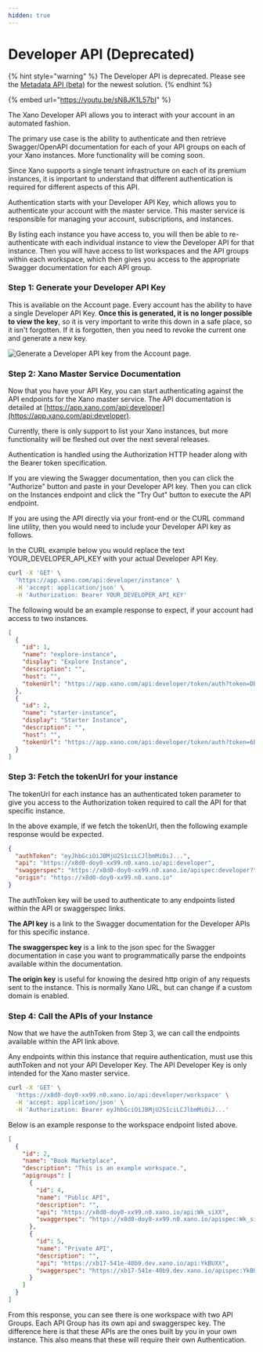 ```yaml
---
hidden: true
---
```


# Developer API (Deprecated)

{% hint style="warning" %}
The Developer API is deprecated. Please see the [Metadata API (beta)](xano-features/metadata-api/) for the newest solution.
{% endhint %}

{% embed url="https://youtu.be/sN8JK1L57bI" %}

The Xano Developer API allows you to interact with your account in an automated fashion.

The primary use case is the ability to authenticate and then retrieve Swagger/OpenAPI documentation for each of your API groups on each of your Xano instances. More functionality will be coming soon.

Since Xano supports a single tenant infrastructure on each of its premium instances, it is important to understand that different authentication is required for different aspects of this API.

Authentication starts with your Developer API Key, which allows you to authenticate your account with the master service. This master service is responsible for managing your account, subscriptions, and instances.

By listing each instance you have access to, you will then be able to re-authenticate with each individual instance to view the Developer API for that instance. Then you will have access to list workspaces and the API groups within each workspace, which then gives you access to the appropriate Swagger documentation for each API group.

### Step 1: Generate your Developer API Key

This is available on the Account page. Every account has the ability to have a single Developer API Key. **Once this is generated, it is no longer possible to view the key**, so it is very important to write this down in a safe place, so it isn't forgotten. If it is forgotten, then you need to revoke the current one and generate a new key.

![Generate a Developer API key from the Account page.](<.gitbook/assets/CleanShot 2022-03-09 at 16.46.02.png>)

### Step 2: Xano Master Service Documentation

Now that you have your API Key, you can start authenticating against the API endpoints for the Xano master service. The API documentation is detailed at [https://app.xano.com/api:developer](https://app.xano.com/api:developer).

Currently, there is only support to list your Xano instances, but more functionality will be fleshed out over the next several releases.

Authentication is handled using the Authorization HTTP header along with the Bearer token specification.

If you are viewing the Swagger documentation, then you can click the "Authorize" button and paste in your Developer API key. Then you can click on the Instances endpoint and click the "Try Out" button to execute the API endpoint.

If you are using the API directly via your front-end or the CURL command line utility, then you would need to include your Developer API key as follows.&#x20;

In the CURL example below you would replace the text YOUR\_DEVELOPER\_API\_KEY with your actual Developer API Key.&#x20;

```bash
curl -X 'GET' \
  'https://app.xano.com/api:developer/instance' \
  -H 'accept: application/json' \
  -H 'Authorization: Bearer YOUR_DEVELOPER_API_KEY'
```

The following would be an example response to expect, if your account had access to two instances.

```json
[
  {
    "id": 1,
    "name": "explore-instance",
    "display": "Explore Instance",
    "description": "",
    "host": "",
    "tokenUrl": "https://app.xano.com/api:developer/token/auth?token=DBWJQ2..."
  },
  {
    "id": 2,
    "name": "starter-instance",
    "display": "Starter Instance",
    "description": "",
    "host": "",
    "tokenUrl": "https://app.xano.com/api:developer/token/auth?token=6B67wcN..."
  }
]
```

### Step 3: Fetch the tokenUrl for your instance

The tokenUrl for each instance has an authenticated token parameter to give you access to the Authorization token required to call the API for that specific instance.

In the above example, if we fetch the tokenUrl, then the following example response would be expected.

```json
{
  "authToken": "eyJhbGciOiJBMjU2S1ciLCJlbmMiOiJ...",
  "api": "https://x8d0-doy0-xx99.n0.xano.io/api:developer",
  "swaggerspec": "https://x8d0-doy0-xx99.n0.xano.io/apispec:developer?type=json",
  "origin": "https://x8d0-doy0-xx99.n0.xano.io"
}
```

The authToken key will be used to authenticate to any endpoints listed within the API or swaggerspec links.

**The API key** is a link to the Swagger documentation for the Developer APIs for this specific instance.

**The swaggerspec key** is a link to the json spec for the Swagger documentation in case you want to programmatically parse the endpoints available within the documentation.

**The origin key** is useful for knowing the desired http origin of any requests sent to the instance. This is normally Xano URL, but can change if a custom domain is enabled.

### Step 4: Call the APIs of your Instance

Now that we have the authToken from Step 3, we can call the endpoints available within the API link above.

Any endpoints within this instance that require authentication, must use this authToken and not your API Developer Key. The API Developer Key is only intended for the Xano master service.

```bash
curl -X 'GET' \
  'https://x8d0-doy0-xx99.n0.xano.io/api:developer/workspace' \
  -H 'accept: application/json' \
  -H 'Authorization: Bearer eyJhbGciOiJBMjU2S1ciLCJlbmMiOiJ...'
```

Below is an example response to the workspace endpoint listed above.&#x20;

```json
[
  {
    "id": 2,
    "name": "Book Marketplace",
    "description": "This is an example workspace.",
    "apigroups": [
      {
        "id": 4,
        "name": "Public API",
        "description": "",
        "api": "https://x8d0-doy0-xx99.n0.xano.io/api:Wk_siXX",
        "swaggerspec": "https://x8d0-doy0-xx99.n0.xano.io/apispec:Wk_siXX"
      },
      {
        "id": 5,
        "name": "Private API",
        "description": "",
        "api": "https://xb17-541e-40b9.dev.xano.io/api:YkBUXX",
        "swaggerspec": "https://xb17-541e-40b9.dev.xano.io/apispec:YkBUXX"
      }
    ]
  }
]
```

From this response, you can see there is one workspace with two API Groups. Each API Group has its own api and swaggerspec key. The difference here is that these APIs are the ones built by you in your own instance. This also means that these will require their own Authentication.
